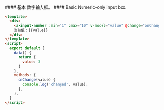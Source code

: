 <cn>
#### 基本
数字输入框。
</cn>

<us>
#### Basic
Numeric-only input box.
</us>

```html
<template>
  <div>
    <a-input-number :min="1" :max="10" v-model="value" @change="onChange" />
    当前值：{{value}}
  </div>
</template>
<script>
  export default {
    data() {
      return {
        value: 3
      }
    },
    methods: {
      onChange(value) {
        console.log('changed', value);
      },
    },
  }
</script>
```



